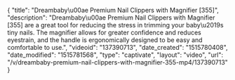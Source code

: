 {
    "title": "Dreambaby\u00ae Premium Nail Clippers with Magnifier [355]",
    "description": "Dreambaby\u00ae Premium Nail Clippers with Magnifier [355] are a great tool for reducing the stress in trimming your baby\u2019s tiny nails. The magnifier allows for greater confidence and reduces eyestrain, and the handle is ergonomically designed to be easy and comfortable to use.",
    "videoid": "137390713",
    "date_created": "1515780408",
    "date_modified": "1515781568",
    "type": "captivate",
    "layout": "video",
    "url": "\/v\/dreambaby-premium-nail-clippers-with-magnifier-355-mp4\/137390713"
}